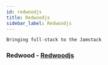 ```yaml
---
id: redwoodjs
title: Redwoodjs
sidebar_label: Redwoodjs
---
```


```js
Bringing full-stack to the Jamstack
```
### Redwood - [Redwoodjs](https://redwoodjs.com/)